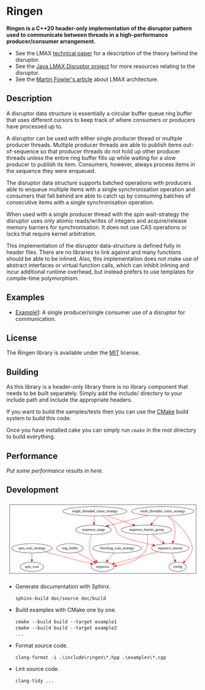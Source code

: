 # Ringen

**Ringen is a C++20 header-only implementation of the disruptor pattern used to communicate between threads in a high-performance producer/consumer arrangement.**

- See the LMAX [technical paper](https://lmax-exchange.github.io/disruptor/files/Disruptor-1.0.pdf) for a description of the theory behind the disruptor.
- See the [Java LMAX Disruptor project](http://lmax-exchange.github.io/disruptor/) for more resources relating to the disruptor.
- See the [Martin Fowler's article](https://martinfowler.com/articles/lmax.html) about LMAX architecture.
 
## Description

A disruptor data structure is essentially a circular buffer queue ring buffer that uses different cursors to keep track of where consumers or producers have processed up to.

A disruptor can be used with either single producer thread or multiple producer
threads. Multiple producer threads are able to publish items out-of-sequence
so that producer threads do not hold up other producer threads unless the
entire ring buffer fills up while waiting for a slow producer to publish its item. Consumers, however, always process items in the sequence they were enqueued.

The disruptor data structure supports batched operations with producers able to
enqueue multiple items with a single synchronisation operation and consumers
that fall behind are able to catch up by consuming batches of consecutive
items with a single synchronisation operation.

When used with a single producer thread with the spin wait-strategy the disruptor uses only atomic reads/writes of integers and acquire/release memory barriers for synchronisation. It does not use CAS operations or locks that require kernel arbitration.

This implementation of the disruptor data-structure is defined fully in header files. There are no libraries to link against and many functions should be able to be inlined. Also, this implementation does not make use of abstract interfaces or virtual function calls, which can inhibit inlining and incur additional runtime overhead, but instead prefers to use templates for compile-time polymorphism.

## Examples

- [Example1](http://www.wavelet.space/ringen/example1.html): A single producer/single consumer use of a disruptor for communication.

## License

The Ringen library is available under the [MIT](./LICENSE.txt) license.

## Building

As this library is a header-only library there is no library component
that needs to be built separately. Simply add the include/ directory
to your include path and include the appropriate headers.

If you want to build the samples/tests then you can use the
[CMake](https://cmake.org/) build system to build this code.

Once you have installed cake you can simply run `cmake` in the root
directory to build everything.

## Performance

*Put some performance results in here.*

## Development

![dependecy graph](./graph.svg)

- Generate documentation with Sphinx.

    ```shell
    sphinx-build doc/source doc/build
    ```

- Build examples with CMake one by one.

    ```shell
    cmake --build build --target example1
    cmake --build build --target example2
    ...
    ```

- Format source code.

    ```shell
    clang-format -i .\include\ringen\*.hpp .\examples\*.cpp
    ```

- Lint source code.

    ```shell
    clang-tidy ...
    ```
